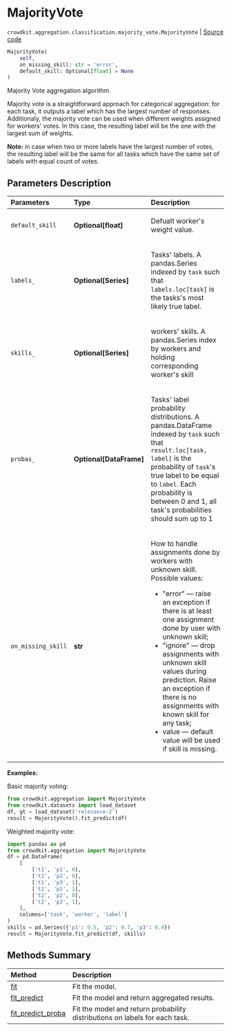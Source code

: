 # MajorityVote
`crowdkit.aggregation.classification.majority_vote.MajorityVote` | [Source code](https://github.com/Toloka/crowd-kit/blob/v1.0.0/crowdkit/aggregation/classification/majority_vote.py#L12)

```python
MajorityVote(
    self,
    on_missing_skill: str = 'error',
    default_skill: Optional[float] = None
)
```

Majority Vote aggregation algorithm.


Majority vote is a straightforward approach for categorical aggregation: for each task,
it outputs a label which has the largest number of responses. Additionaly, the majority vote
can be used when different weights assigned for workers' votes. In this case, the
resulting label will be the one with the largest sum of weights.


**Note:** in case when two or more labels have the largest number of votes, the resulting
label will be the same for all tasks which have the same set of labels with equal count of votes.

## Parameters Description

| Parameters | Type | Description |
| :----------| :----| :-----------|
`default_skill`|**Optional\[float\]**|<p>Defualt worker&#x27;s weight value.</p>
`labels_`|**Optional\[Series\]**|<p>Tasks&#x27; labels. A pandas.Series indexed by `task` such that `labels.loc[task]` is the tasks&#x27;s most likely true label.</p>
`skills_`|**Optional\[Series\]**|<p>workers&#x27; skills. A pandas.Series index by workers and holding corresponding worker&#x27;s skill</p>
`probas_`|**Optional\[DataFrame\]**|<p>Tasks&#x27; label probability distributions. A pandas.DataFrame indexed by `task` such that `result.loc[task, label]` is the probability of `task`&#x27;s true label to be equal to `label`. Each probability is between 0 and 1, all task&#x27;s probabilities should sum up to 1</p>
`on_missing_skill`|**str**|<p>How to handle assignments done by workers with unknown skill. Possible values:<ul><li>&quot;error&quot; — raise an exception if there is at least one assignment done by user with unknown skill;</li><li>&quot;ignore&quot; — drop assignments with unknown skill values during prediction. Raise an exception if there is no  assignments with known skill for any task;</li><li>value — default value will be used if skill is missing.</li></ul></p>

**Examples:**

Basic majority voting:
```python
from crowdkit.aggregation import MajorityVote
from crowdkit.datasets import load_dataset
df, gt = load_dataset('relevance-2')
result = MajorityVote().fit_predict(df)
```

Weighted majority vote:
```python
import pandas as pd
from crowdkit.aggregation import MajorityVote
df = pd.DataFrame(
    [
        ['t1', 'p1', 0],
        ['t1', 'p2', 0],
        ['t1', 'p3', 1],
        ['t2', 'p1', 1],
        ['t2', 'p2', 0],
        ['t2', 'p3', 1],
    ],
    columns=['task', 'worker', 'label']
)
skills = pd.Series({'p1': 0.5, 'p2': 0.7, 'p3': 0.4})
result = MajorityVote.fit_predict(df, skills)
```
## Methods Summary

| Method | Description |
| :------| :-----------|
[fit](crowdkit.aggregation.classification.majority_vote.MajorityVote.fit.md)| Fit the model.
[fit_predict](crowdkit.aggregation.classification.majority_vote.MajorityVote.fit_predict.md)| Fit the model and return aggregated results.
[fit_predict_proba](crowdkit.aggregation.classification.majority_vote.MajorityVote.fit_predict_proba.md)| Fit the model and return probability distributions on labels for each task.
